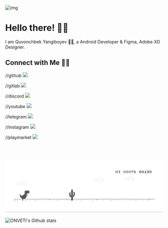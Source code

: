 ![img](https://github.com/ONVETI/ONVETI/raw/main/onvetiforgithub.jpg)

# Hello there! 👋🏻

I am Quvonchbek Yangiboyev 🙋‍♂️, a Android Developer & Figma, Adobe XD Designer.

## Connect with Me 🤝🏻


<p align="center">

//github
<a href="https://github.com/onveti?tab=followers">
<img src="https://img.shields.io/badge/github-%23100000.svg?&style=for-the-badge&logo=github&logoColor=white">
</a>

//gitlab
<a href="https://gitlab.com/onveti">
<img src="https://img.shields.io/badge/gitlab-%23330f63.svg?&style=for-the-badge&logo=gitlab&logoColor=white"/>
</a>


//discord
<a href="https://discord.gg/HrsJhCM"/>
<img src="https://img.shields.io/badge/discord-%237289DA.svg?&style=for-the-badge&logo=discord&logoColor=white"/>
</a>


//youtube
<a href="http://youtube.com/onveti?sub_confirmation=1">
  <img src="https://img.shields.io/badge/youtube-%23FF0000.svg?&style=for-the-badge&logo=youtube&logoColor=white">
</a>


//telegram
<a href="https://t.me/ideal_dasturchi">
<img src="https://img.shields.io/badge/telegram-D14836?color=2CA5E0&style=for-the-badge&logo=telegram&logoColor=white"/>
</a>


//instagram
<a href="https://instagram.com/ideal_dasturchi">
<img src="https://img.shields.io/badge/instagram-%23E4405F.svg?&style=for-the-badge&logo=instagram&logoColor=white"/>
</a>


//playmarket
<a href="https://play.google.com/store/apps/dev?id=7569033878856998156">
<img src="https://img.shields.io/badge/Google%20Play-414141?logo=google-play&logoColor=white&style=for-the-badge"/>
</a>



</p>

<br>
<br>

![gif](https://github.com/ONVETI/ONVETI/raw/main/dino.gif)

![ONVETI's Github stats](https://github-readme-stats.vercel.app/api?username=onveti&show_icons=true&theme=default)
